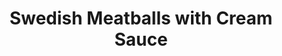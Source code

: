 ---
title: "Swedish Meatballs with Cream Sauce"
description: "Delicious Swedish meatballs smothered in a creamy sauce, perfect for a cozy night in. Experience the flavors of Sweden with this comforting dish!"

pubDate: 2024-01-30

image: "../../images/swedish-meatballs-cream-sauce.avif"
imageAlt: "Plate of Swedish meatballs with creamy sauce garnished with parsley"

cookingTime: 40

steps:
  - title: "Prepare the Meatballs"
    actions:
      - "In a mixing bowl, combine ground beef, breadcrumbs, finely chopped onion, egg, salt, pepper, and a pinch of nutmeg. Mix until well combined."
      - "Shape the mixture into small meatballs, about 3 centimeters in diameter."
  - title: "Cook the Meatballs"
    actions:
      - "Heat a skillet over medium heat and add a bit of oil."
      - "Add the meatballs to the skillet and cook until browned on all sides and cooked through, about 10-12 minutes. Transfer the cooked meatballs to a plate and cover to keep warm."
  - title: "Make the Cream Sauce"
    actions:
      - "In the same skillet, melt butter over medium heat."
      - "Whisk in flour to create a roux, cooking for about 1-2 minutes until golden brown."
      - "Gradually whisk in beef broth and heavy cream, stirring constantly until the sauce thickens, about 5-7 minutes."
      - "Season the sauce with salt, pepper, and a pinch of nutmeg to taste."
  - title: ""
    actions:
      - "Return the meatballs to the skillet, coating them with the creamy sauce."
      - "Let the meatballs simmer in the sauce for a few minutes to absorb the flavors."
      - "Transfer the meatballs and sauce to a serving plate."
      - "Garnish with freshly chopped parsley."
  - title: "Voilà!"
    actions:
      - "Indulge in your creation and savor the moment. Bon appétit!"    

ingredients:
  - title: "For the Meatballs:"
    items:
      - quantity: "115"
        name: "gram ground beef"
      - quantity: "2"
        name: "tablespoons breadcrumbs"
      - quantity: "1/4"
        name: "small onion, finely chopped"
      - quantity: "1"
        name: "egg"
      - quantity: "1/4"
        name: "teaspoon salt"
      - quantity: "1/4"
        name: "teaspoon black pepper"
      - quantity: "1"
        name: "pinch of nutmeg"  
  - title: "For the Cream Sauce:"
    items:
      - quantity: "1"
        name: "tablespoon butter"
      - quantity: "1"
        name: "tablespoon all-purpose flour"
      - quantity: "1/2"
        name: "cup beef broth"
      - quantity: "1/4"
        name: "cup heavy cream"
      - quantity: ""
        name: "Salt and pepper to taste"
      - quantity: "1"
        name: "pinch of nutmeg"  

recipeNotes: 
    [
        "For extra flavor, you can add a splash of Worcestershire sauce or Dijon mustard to the cream sauce.",
        "If the sauce is too thick, you can thin it out with a bit more beef broth or heavy cream.",
        "Serve the meatballs with lingonberry jam for a classic Swedish accompaniment.",
        "Feel free to adjust the seasoning and spices according to your taste preferences."
    ]

tags: [ "swedish", "meatballs", "cream-sauce" ]

slug: swedish-meatballs-cream-sauce
---